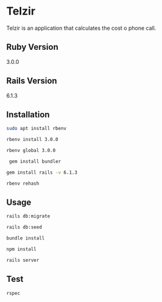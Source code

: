 # Telzir

Telzir is an application that calculates the cost o phone call.

## Ruby Version

3.0.0

## Rails Version

6.1.3

## Installation

```bash
sudo apt install rbenv
```
```bash
rbenv install 3.0.0
```
```bash
rbenv global 3.0.0
```
```bash
 gem install bundler
```
```bash
gem install rails -v 6.1.3
```
```bash
rbenv rehash
```


## Usage

```bash
rails db:migrate
```
```bash
rails db:seed
```
```bash
bundle install
```
```bash
npm install
```
```bash
rails server
```
## Test
```bash
rspec
```
